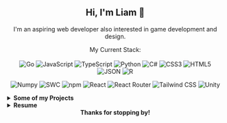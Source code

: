 <div align="center">

  **Hi, I'm Liam 👋**  
  ---  
  I'm an aspiring web developer also interested in game development and design.

  My Current Stack:<br>  
    ![Go](https://img.shields.io/badge/Go-00ADD8?style=for-the-badge&logo=go&logoColor=white)
    ![JavaScript](https://img.shields.io/badge/JavaScript-323330?style=for-the-badge&logo=javascript&logoColor=F7DF1E)
    ![TypeScript](https://img.shields.io/badge/TypeScript-007ACC?style=for-the-badge&logo=typescript&logoColor=white)
    ![Python](https://img.shields.io/badge/Python-FFD43B?style=for-the-badge&logo=python&logoColor=blue)
    ![C#](https://img.shields.io/badge/C%23-239120?style=for-the-badge&logo=csharp&logoColor=white)
    ![CSS3](https://img.shields.io/badge/CSS3-1572B6?style=for-the-badge&logo=css3&logoColor=white)
    ![HTML5](https://img.shields.io/badge/HTML5-E34F26?style=for-the-badge&logo=html5&logoColor=white)
    ![JSON](https://img.shields.io/badge/json-5E5C5C?style=for-the-badge&logo=json&logoColor=white)
    ![R](https://img.shields.io/badge/R-276DC3?style=for-the-badge&logo=r&logoColor=white)  

   ![Numpy](https://img.shields.io/badge/Numpy-777BB4?style=for-the-badge&logo=numpy&logoColor=white)
    ![SWC](https://img.shields.io/badge/SWC-282828?style=for-the-badge&logo=swc&logoColor=F8C457)
    ![npm](https://img.shields.io/badge/npm-CB3837?style=for-the-badge&logo=npm&logoColor=white)
    ![React](https://img.shields.io/badge/React-20232A?style=for-the-badge&logo=react&logoColor=61DAFB)
    ![React Router](https://img.shields.io/badge/React_Router-CA4245?style=for-the-badge&logo=react-router&logoColor=white)
    ![Tailwind CSS](https://img.shields.io/badge/Tailwind_CSS-38B2AC?style=for-the-badge&logo=tailwind-css&logoColor=white)
    ![Unity](https://img.shields.io/badge/Unity-100000?style=for-the-badge&logo=unity&logoColor=white)

</div>

<details>
  <summary><strong>Some of my Projects</strong></summary>

  - [My Blog](frontend-blog.pages.dev/)  
    - ![JavaScript](https://img.shields.io/badge/JavaScript-323330?style=for-the-badge&logo=javascript&logoColor=F7DF1E)
      ![HTML5](https://img.shields.io/badge/HTML5-E34F26?style=for-the-badge&logo=html5&logoColor=white)
      ![CSS3](https://img.shields.io/badge/CSS3-1572B6?style=for-the-badge&logo=css3&logoColor=white)  
    - ![npm](https://img.shields.io/badge/npm-CB3837?style=for-the-badge&logo=npm&logoColor=white)
      ![React](https://img.shields.io/badge/React-20232A?style=for-the-badge&logo=react&logoColor=61DAFB)
      ![React Router](https://img.shields.io/badge/React_Router-CA4245?style=for-the-badge&logo=react-router&logoColor=white)  
    - ![Render](https://img.shields.io/badge/Render-46E3B7?style=for-the-badge&logo=render&logoColor=white)
      ![Cloudflare Pages](https://img.shields.io/badge/Cloudflare%20Pages-F38020?style=for-the-badge&logo=Cloudflare%20Pages&logoColor=white)  

  - [Spotify Song Recommendation Web App](https://2ddc2682.song-recommendations-web-app.pages.dev/)  
    - ![Go](https://img.shields.io/badge/Go-00ADD8?style=for-the-badge&logo=go&logoColor=white)
      ![TypeScript](https://img.shields.io/badge/TypeScript-007ACC?style=for-the-badge&logo=typescript&logoColor=white)
      ![HTML5](https://img.shields.io/badge/HTML5-E34F26?style=for-the-badge&logo=html5&logoColor=white)
      ![CSS3](https://img.shields.io/badge/CSS3-1572B6?style=for-the-badge&logo=css3&logoColor=white)  
    - ![npm](https://img.shields.io/badge/npm-CB3837?style=for-the-badge&logo=npm&logoColor=white)
      ![React](https://img.shields.io/badge/React-20232A?style=for-the-badge&logo=react&logoColor=61DAFB)
      ![Tailwind CSS](https://img.shields.io/badge/Tailwind_CSS-38B2AC?style=for-the-badge&logo=tailwind-css&logoColor=white)
      ![SWC](https://img.shields.io/badge/SWC-282828?style=for-the-badge&logo=swc&logoColor=F8C457)  
    - ![Render](https://img.shields.io/badge/Render-46E3B7?style=for-the-badge&logo=render&logoColor=white)
      ![Cloudflare Pages](https://img.shields.io/badge/Cloudflare%20Pages-F38020?style=for-the-badge&logo=Cloudflare%20Pages&logoColor=white)  

  - Licht (Game) (Coming Soon!)  
    - ![Unity](https://img.shields.io/badge/Unity-100000?style=for-the-badge&logo=unity&logoColor=white)
      ![C#](https://img.shields.io/badge/C%23-239120?style=for-the-badge&logo=csharp&logoColor=white)

</details>
<details>
  <summary><strong>Resume</strong></summary>

 :3
</details>
<div align="center">
<strong>Thanks for stopping by!</strong>
</div>
<!---
huynhli/huynhli is a ✨ special ✨ repository because its `README.md` (this file) appears on your GitHub profile.
You can click the Preview link to take a look at your changes.
--->
